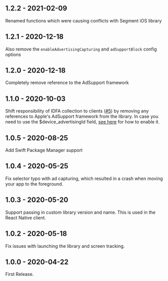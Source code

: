 ## 1.2.2 - 2021-02-09
Renamed functions which were causing conflicts with Segment iOS library

## 1.2.1 - 2020-12-18
Also remove the `enableAdvertisingCapturing` and `adSupportBlock` config options

## 1.2.0 - 2020-12-18
Completely remove reference to the AdSupport framework

## 1.1.0 - 2020-10-03
Shift responsibility of IDFA collection to clients ([#5](https://github.com/PostHog/posthog-ios/pull/5))
by removing any references to Apple's AdSupport framework from the library. In case you need to
use the $device_advertisingId field, [see here](https://posthog.com/docs/integrations/ios-integration) for how to enable it.

## 1.0.5 - 2020-08-25
Add Swift Package Manager support

## 1.0.4 - 2020-05-25
Fix selector typo with ad capturing, which resulted in a crash when moving your app to the foreground.

## 1.0.3 - 2020-05-20
Support passing in custom library version and name. This is used in the React Native client. 

## 1.0.2 - 2020-05-18
Fix issues with launching the library and screen tracking. 

## 1.0.0 - 2020-04-22
First Release.
